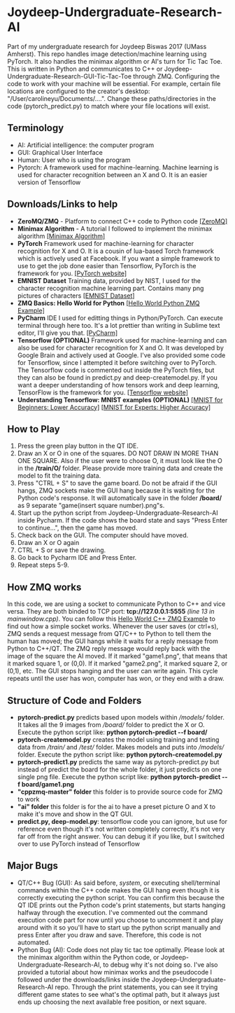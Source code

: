 # Joydeep-Undergraduate-Research-AI

Part of my undergraduate research for Joydeep Biswas 2017 (UMass Amherst). This repo handles image detection/machine learning using PyTorch. It also handles the minimax algorithm or AI's turn for Tic Tac Toe. This is written in Python and communicates to C++ or Joydeep-Undergraduate-Research-GUI-Tic-Tac-Toe through ZMQ. Configuring the code to work with your machine will be essential. For example, certain file locations are configured to the creator's desktop: "/User/carolineyu/Documents/....". Change these paths/directories in the code (pytorch_predict.py) to match where your file locations will exist.



## Terminology
- AI: Artificial intelligence: the computer program
- GUI: Graphical User Interface
- Human: User who is using the program
- Pytorch: A framework used for machine-learning. Machine learning is used for character recognition between an X and O. It is an easier version of Tensorflow

## Downloads/Links to help
- **ZeroMQ/ZMQ** - Platform to connect C++ code to Python code
[[ZeroMQ]](http://zeromq.org/)
- **Minimax Algorithm** - A tutorial I followed to implement the minimax algorithm
[[Minimax Algorithm]](http://www.sarathlakshman.com/2011/04/29/writing-a-tic-tac)
- **PyTorch** Framework used for machine-learning for character recognition for X and O. It is a cousin of lua-based Torch framework which is actively used at Facebook. If you want a simple framework to use to get the job done easier than Tensorflow, PyTorch is the framework for you.
[[PyTorch website]](http://pytorch.org/)
- **EMNIST Dataset** Training data, provided by NIST, I used for the character recognition machine learning part. Contains many png pictures of characters
[[EMNIST Dataset]](https://www.nist.gov/itl/iad/image-group/emnist-dataset)
- **ZMQ Basics: Hello World for Python**
[[Hello World Python ZMQ Example]](http://zguide.zeromq.org/py:hwclient)
- **PyCharm** IDE I used for editting things in Python/PyTorch. Can execute terminal through here too. It's a lot prettier than writing in Sublime text editor, I'll give you that.
[[PyCharm]](https://www.jetbrains.com/pycharm/)
- **Tensorflow (OPTIONAL)** Framework used for machine-learning and can also be used for character recognition for X and O. It was developed by Google Brain and actively used at Google. I've also provided some code for Tensorflow, since I attempted it before switching over to PyTorch. The Tensorflow code is commented out inside the PyTorch files, but they can also be found in predict.py and deep-createmodel.py. If you want a deeper understanding of how tensors work and deep learning, TensorFlow is the framework for you.
[[Tensorflow website]](https://www.tensorflow.org/)
- **Understanding Tensorflow: MNIST examples (OPTIONAL)**
[[MNIST for Beginners: Lower Accuracy]](https://www.tensorflow.org/get_started/mnist/beginners)
[[MNIST for Experts: Higher Accuracy]](https://www.tensorflow.org/get_started/mnist/beginners)

## How to Play
1. Press the green play button in the QT IDE.
2. Draw an X or O in one of the squares. DO NOT DRAW IN MORE THAN ONE SQUARE. Also if the user were to choose O, it must look like the O in the **/train/O/** folder. Please provide more training data and create the model to fit the training data.
3. Press "CTRL + S" to save the game board. Do not be afraid if the GUI hangs, ZMQ sockets make the GUI hang because it is waiting for the Python code's response. It will automatically save in the folder **/board/** as 9 separate "game(insert square number).png"s.
4. Start up the python script from Joydeep-Undergraduate-Research-AI inside Pycharm. If the code shows the board state and says "Press Enter to continue...", then the game has moved.
5. Check back on the GUI. The computer should have moved.
6. Draw an X or O again
7. CTRL + S or save the drawing.
8. Go back to Pycharm IDE and Press Enter.
9. Repeat steps 5-9.


## How ZMQ works
In this code, we are using a socket to communicate Python to C++ and vice versa. They are both binded to TCP port: **tcp://127.0.0.1:5555** *(line 13 in mainwindow.cpp)*. You can follow this [Hello World C++ ZMQ Example](http://zguide.zeromq.org/cpp:hwclient) to find out how a simple socket works. Whenever the user saves (or ctrl+s), ZMQ sends a request message from QT/C++ to Python to tell them the human has moved; the GUI hangs while it waits for a reply message from Python to C++/QT. The ZMQ reply message would reply back with the image of the square the AI moved. If it marked "game1.png", that means that it marked square 1, or (0,0). If it marked "game2.png", it marked square 2, or (0,1), etc. The GUI stops hanging and the user can write again. This cycle repeats until the user has won, computer has won, or they end with a draw. 

## Structure of Code and Folders
- **pytorch-predict.py** predicts based upon models within */models/* folder. It takes all the 9 images from */board/* folder to predict the X or O. Execute the python script like: **python pytorch-predict --f board/**
- **pytorch-createmodel.py** creates the model using training and testing data from */train/* and */test/* folder. Makes models and puts into */models/* folder. Execute the python script like: **python pytorch-createmodel.py**
- **pytorch-predict1.py** predicts the same way as pytorch-predict.py but instead of predict the board for the whole folder, it just predicts on one single png file. Execute the python script like: **python pytorch-predict --f board/game1.png**
- **"cppzmq-master" folder** this folder is to provide source code for ZMQ to work
- **"ai" folder** this folder is for the ai to have a preset picture O and X to make it's move and show in the QT GUI.
- **predict.py, deep-model.py**: tensorflow code you can ignore, but use for reference even though it's not written completely correctly, it's not very far off from the right answer. You can debug it if you like, but I switched over to use PyTorch instead of Tensorflow


## Major Bugs
- QT/C++ Bug (GUI): As said before, *system*, or executing shell/terminal commands within the C++ code makes the GUI hang even though it is correctly executing the python script. You can confirm this because the QT IDE prints out the Python code's print statements, but starts hanging halfway through the execution. I've commented out the command execution code part for now until you choose to uncomment it and play around with it so you'll have to start up the python script manually and press Enter after you draw and save. Therefore, this code is not automated.
- Python Bug (AI): Code does not play tic tac toe optimally. Please look at the minimax algorithm within the Python code, or Joydeep-Undergraduate-Research-AI, to debug why it's not doing so. I've also provided a tutorial about how minimax works and the pseudocode I followed under the downloads/links inside the Joydeep-Undergraduate-Research-AI repo. Through the print statements, you can see it trying different game states to see what's the optimal path, but it always just ends up choosing the next available free position, or next square.
